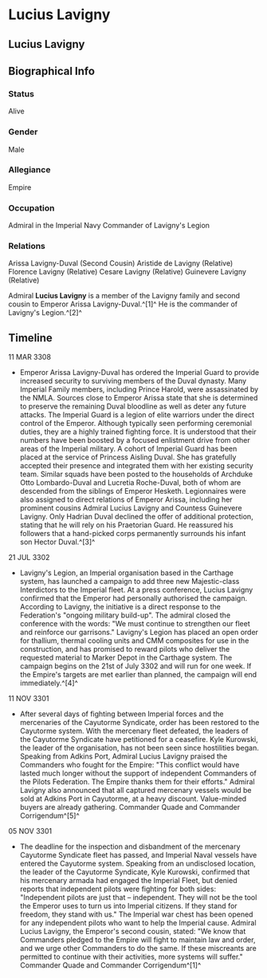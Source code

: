 # Lucius Lavigny
## Lucius Lavigny

		

## Biographical Info

### Status

Alive

### Gender

Male

### Allegiance

Empire

### Occupation

Admiral in the Imperial Navy
Commander of Lavigny's Legion

### Relations

Arissa Lavigny-Duval (Second Cousin)
Aristide de Lavigny (Relative)
Florence Lavigny (Relative)
Cesare Lavigny (Relative)
Guinevere Lavigny (Relative)

Admiral **Lucius Lavigny** is a member of the Lavigny family and second cousin to Emperor Arissa Lavigny-Duval.^[1]^ He is the commander of Lavigny's Legion.^[2]^ 

## Timeline

11 MAR 3308

- Emperor Arissa Lavigny-Duval has ordered the Imperial Guard to provide increased security to surviving members of the Duval dynasty. Many Imperial Family members, including Prince Harold, were assassinated by the NMLA. Sources close to Emperor Arissa state that she is determined to preserve the remaining Duval bloodline as well as deter any future attacks. The Imperial Guard is a legion of elite warriors under the direct control of the Emperor. Although typically seen performing ceremonial duties, they are a highly trained fighting force. It is understood that their numbers have been boosted by a focused enlistment drive from other areas of the Imperial military. A cohort of Imperial Guard has been placed at the service of Princess Aisling Duval. She has gratefully accepted their presence and integrated them with her existing security team. Similar squads have been posted to the households of Archduke Otto Lombardo-Duval and Lucretia Roche-Duval, both of whom are descended from the siblings of Emperor Hesketh. Legionnaires were also assigned to direct relations of Emperor Arissa, including her prominent cousins Admiral Lucius Lavigny and Countess Guinevere Lavigny. Only Hadrian Duval declined the offer of additional protection, stating that he will rely on his Praetorian Guard. He reassured his followers that a hand-picked corps permanently surrounds his infant son Hector Duval.^[3]^

21 JUL 3302

- Lavigny's Legion, an Imperial organisation based in the Carthage system, has launched a campaign to add three new Majestic-class Interdictors to the Imperial fleet. At a press conference, Lucius Lavigny confirmed that the Emperor had personally authorised the campaign. According to Lavigny, the initiative is a direct response to the Federation's "ongoing military build-up". The admiral closed the conference with the words: "We must continue to strengthen our fleet and reinforce our garrisons." Lavigny's Legion has placed an open order for thallium, thermal cooling units and CMM composites for use in the construction, and has promised to reward pilots who deliver the requested material to Marker Depot in the Carthage system. The campaign begins on the 21st of July 3302 and will run for one week. If the Empire's targets are met earlier than planned, the campaign will end immediately.^[4]^

11 NOV 3301

- After several days of fighting between Imperial forces and the mercenaries of the Cayutorme Syndicate, order has been restored to the Cayutorme system. With the mercenary fleet defeated, the leaders of the Cayutorme Syndicate have petitioned for a ceasefire. Kyle Kurowski, the leader of the organisation, has not been seen since hostilities began. Speaking from Adkins Port, Admiral Lucius Lavigny praised the Commanders who fought for the Empire: "This conflict would have lasted much longer without the support of independent Commanders of the Pilots Federation. The Empire thanks them for their efforts." Admiral Lavigny also announced that all captured mercenary vessels would be sold at Adkins Port in Cayutorme, at a heavy discount. Value-minded buyers are already gathering.
Commander Quade and Commander Corrigendum^[5]^

05 NOV 3301

- The deadline for the inspection and disbandment of the mercenary Cayutorme Syndicate fleet has passed, and Imperial Naval vessels have entered the Cayutorme system. Speaking from an undisclosed location, the leader of the Cayutorme Syndicate, Kyle Kurowski, confirmed that his mercenary armada had engaged the Imperial Fleet, but denied reports that independent pilots were fighting for both sides: "Independent pilots are just that – independent. They will not be the tool the Emperor uses to turn us into Imperial citizens. If they stand for freedom, they stand with us." The Imperial war chest has been opened for any independent pilots who want to help the Imperial cause. Admiral Lucius Lavigny,  the Emperor's second cousin, stated: "We know that Commanders pledged to the Empire will fight to maintain law and order, and we urge other Commanders to do the same. If these miscreants are permitted to continue with their activities, more systems will suffer."
Commander Quade and Commander Corrigendum^[1]^
